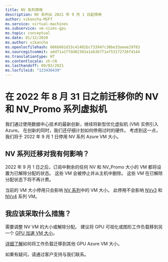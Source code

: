 ```yaml
---
title: NV 系列停用
description: NV 系列从 2021 年 9 月 1 日起停用
author: vikancha-MSFT
ms.service: virtual-machines
ms.subservice: vm-sizes-gpu
ms.topic: conceptual
ms.date: 01/12/2020
ms.author: vikancha
ms.openlocfilehash: 666b681d33c41482bcf33947c38be33aeee29783
ms.sourcegitcommit: add71a1f7dd82303a1eb3b771af53172726f4144
ms.translationtype: HT
ms.contentlocale: zh-CN
ms.lasthandoff: 09/03/2021
ms.locfileid: "123436439"
---
```

# <a name="migrate-your-nv-and-nv_promo-series-virtual-machines-by-august-31-2022"></a>在 2022 年 8 月 31 日之前迁移你的 NV 和 NV_Promo 系列虚拟机

我们通过使用数据中心技术的最新创新，继续将新型优化虚拟机 (VM) 实例引入 Azure。 在创新的同时，我们还仔细计划如何停用过时的硬件。 考虑到这一点，我们将于 2022 年 9 月 1 日停用 NV 系列 Azure VM 大小。

## <a name="how-does-the-nv-series-migration-affect-me"></a>NV 系列迁移对我有何影响？

2022 年 9 月 1 日之后，订阅中剩余的任何 NV 和 NV_Promo 大小的 VM 都将设置为已解除分配的状态。 这些 VM 会被停止并从主机中删除。 这些 VM 在已解除分配状态下将不再计费。 

当前的 VM 大小停用只会影响 [NV 系列](nv-series.md)中的 VM 大小。 此停用不会影响 [NVv3](nvv3-series.md) 和 [NVv4](nvv4-series.md) 系列 VM。 

## <a name="what-actions-should-i-take"></a>我应该采取什么措施？

需要调整 NV VM 的大小或解除分配。 建议将 GPU 可视化或图形工作负载移到另一个 [GPU 加速 VM 大小](sizes-gpu.md)。

[详细了解](nv-series-migration-guide.md)如何将工作负载迁移到其他 GPU Azure VM 大小。 

如果有疑问，请通过客户支持与我们联系。
